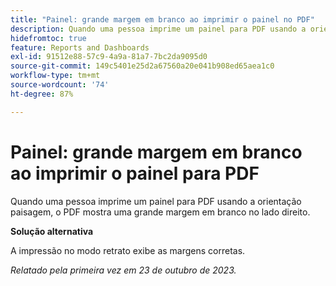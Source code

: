 ```yaml
---
title: "Painel: grande margem em branco ao imprimir o painel no PDF"
description: Quando uma pessoa imprime um painel para PDF usando a orientação paisagem, o PDF mostra uma grande margem em branco no lado direito.
hidefromtoc: true
feature: Reports and Dashboards
exl-id: 91512e88-57c9-4a9a-81a7-7bc2da9095d0
source-git-commit: 149c5401e25d2a67560a20e041b908ed65aea1c0
workflow-type: tm+mt
source-wordcount: '74'
ht-degree: 87%

---
```


# Painel: grande margem em branco ao imprimir o painel para PDF

<!--Article by request-->

Quando uma pessoa imprime um painel para PDF usando a orientação paisagem, o PDF mostra uma grande margem em branco no lado direito.

**Solução alternativa**

A impressão no modo retrato exibe as margens corretas.

_Relatado pela primeira vez em 23 de outubro de 2023._
